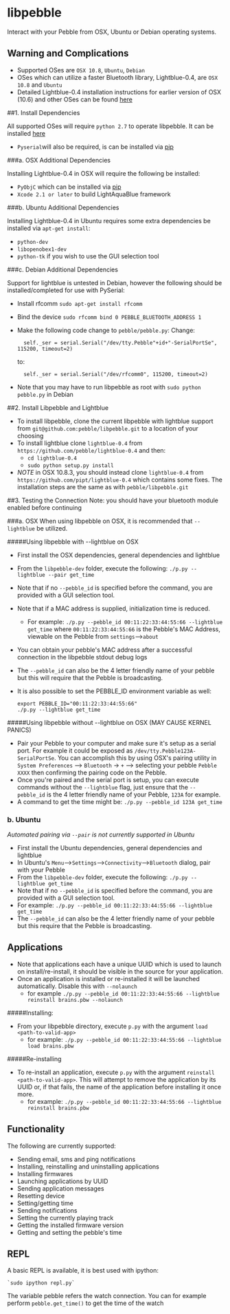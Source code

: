 libpebble
=========
Interact with your Pebble from OSX, Ubuntu or Debian operating systems.

## Warning and Complications

* Supported OSes are `OSX 10.8`, `Ubuntu`, `Debian`
* OSes which can utilize a faster Bluetooth library, Lightblue-0.4, are `OSX 10.8` and `Ubuntu`
* Detailed Lightblue-0.4 installation instructions for earlier version of OSX (10.6) and other OSes can be found [here](http://lightblue.sourceforge.net/#downloads)


##1. Install Dependencies

All supported OSes will require `python 2.7` to operate libpebble. It can be installed [here](http://www.python.org/download/releases/2.7/)
* `Pyserial`will also be required, is can be installed via [pip](https://pypi.python.org/pypi/pip)

###a. OSX Additional Dependencies

Installing Lightblue-0.4 in OSX will require the following be installed:
* `PyObjC` which can be installed via [pip](https://pypi.python.org/pypi/pip)
* `Xcode 2.1 or later` to build LightAquaBlue framework

###b. Ubuntu Additional Dependencies

Installing Lightblue-0.4 in Ubuntu requires some extra dependencies be installed via `apt-get install`:
* `python-dev`
* `libopenobex1-dev`
* `python-tk` if you wish to use the GUI selection tool

###c. Debian Additional Dependencies

Support for lightblue is untested in Debian, however the following should be installed/completed for use with PySerial:
* Install rfcomm `sudo apt-get install rfcomm`
* Bind the device `sudo rfcomm bind 0 PEBBLE_BLUETOOTH_ADDRESS 1`
* Make the following code change to `pebble/pebble.py`:
   Change:

    	self._ser = serial.Serial("/dev/tty.Pebble"+id+"-SerialPortSe", 115200, timeout=2)

	to: 

    	self._ser = serial.Serial("/dev/rfcomm0", 115200, timeout=2)

* Note that you may have to run libpebble as root with `sudo python pebble.py` in Debian


##2. Install Libpebble and Lightblue

* To install libpebble, clone the current libpebble with lightblue support from `git@github.com:pebble/libpebble.git` to a location of your choosing
* To install lightblue clone `lightblue-0.4` from `https://github.com/pebble/lightblue-0.4` and then:
    * `cd lightblue-0.4`
    * `sudo python setup.py install`
* _NOTE_ in OSX 10.8.3, you should instead clone `lightblue-0.4` from `https://github.com/pipt/lightblue-0.4` which contains some fixes. The installation steps are the same as with `pebble/libpebble.git` 


##3. Testing the Connection
Note: you should have your bluetooth module enabled before continuing

###a. OSX
When using libpebble on OSX, it is recommended that `--lightblue` be utilized.

#####Using libpebble with --lightblue on OSX
* First install the OSX dependencies, general dependencies and lightblue
* From the `libpebble-dev` folder, execute the following: `./p.py --lightblue --pair get_time`
* Note that if no `--pebble_id` is specified before the command, you are provided with a GUI selection tool.
* Note that if a MAC address is supplied, initialization time is reduced. 
    * For example:  `./p.py --pebble_id 00:11:22:33:44:55:66 --lightblue get_time`
      where `00:11:22:33:44:55:66` is the Pebble's MAC Address, viewable on the Pebble from `settings`-->`about`
* You can obtain your pebble's MAC address after a successful connection in the libpebble stdout debug logs
* The `--pebble_id` can also be the 4 letter friendly name of your pebble but this will require that the Pebble is broadcasting.
* It is also possible to set the PEBBLE_ID environment variable as well:

      export PEBBLE_ID="00:11:22:33:44:55:66"
      ./p.py --lightblue get_time

#####Using libpebble without --lightblue on OSX (MAY CAUSE KERNEL PANICS)

* Pair your Pebble to your computer and make sure it's setup as a serial port. For example it could be exposed as `/dev/tty.Pebble123A-SerialPortSe`. You can accomplish this by using OSX's pairing utility in `System Preferences` --> `Bluetooth` -> `+` --> selecting your pebble `Pebble XXXX` then confirming the pairing code on the Pebble.
* Once you're paired and the serial port is setup, you can execute commands without the `--lightblue` flag, just ensure that the `--pebble_id` is the 4 letter friendly name of your Pebble, `123A` for example.
* A command to get the time might be: `./p.py --pebble_id 123A get_time`

### b. Ubuntu

_Automated pairing via `--pair` is not currently supported in Ubuntu_

* First install the Ubuntu dependencies, general dependencies and lightblue
* In Ubuntu's `Menu`-->`Settings`-->`Connectivity`-->`Bluetooth` dialog, pair with your Pebble
* From the `libpebble-dev` folder, execute the following: `./p.py --lightblue get_time`
* Note that if no `--pebble_id` is specified before the command, you are provided with a GUI selection tool.
* For example: `./p.py --pebble_id 00:11:22:33:44:55:66 --lightblue get_time`
* The `--pebble_id` can also be the 4 letter friendly name of your pebble but this require that the Pebble is broadcasting.

## Applications
* Note that applications each have a unique UUID which is used to launch on install/re-install, it should be visible in the source for your application. 
* Once an application is installed or re-installed it will be launched automatically. Disable this with `--nolaunch`
	* for example `./p.py --pebble_id 00:11:22:33:44:55:66 --lightblue reinstall brains.pbw --nolaunch`

#####Installing:
* From your libpebble directory, execute `p.py` with the argument `load <path-to-valid-app>` 
	* for example: `./p.py --pebble_id 00:11:22:33:44:55:66 --lightblue load brains.pbw`

#####Re-installing
* To re-install an application, execute `p.py` with the argument `reinstall <path-to-valid-app>`. This will attempt to remove the application by its UUID or, if that fails, the name of the application before installing it once more.
	* for example: `./p.py --pebble_id 00:11:22:33:44:55:66 --lightblue reinstall brains.pbw`

Functionality
-------------

The following are currently supported:

* Sending email, sms and ping notifications
* Installing, reinstalling and uninstalling applications
* Installing firmwares
* Launching applications by UUID
* Sending application messages
* Resetting device
* Setting/getting time
* Sending notifications
* Setting the currently playing track
* Getting the installed firmware version
* Getting and setting the pebble's time

REPL
----

A basic REPL is available, it is best used with ipython:

    `sudo ipython repl.py`

The variable pebble refers the watch connection.  You can for example perform `pebble.get_time()` to get the time of the watch

